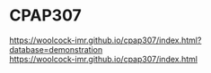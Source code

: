# CPAP307

https://woolcock-imr.github.io/cpap307/index.html?database=demonstration  
https://woolcock-imr.github.io/cpap307/index.html  
